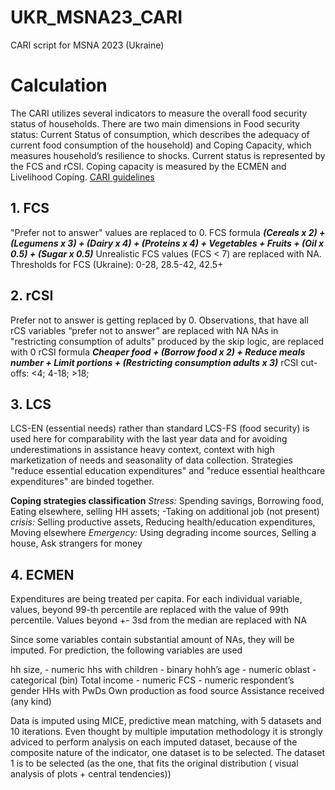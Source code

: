 # UKR_MSNA23_CARI
CARI script for MSNA 2023 (Ukraine)

# Calculation 
The CARI utilizes several indicators to measure the overall food security status of households.
There are two main dimensions in Food security status: Current Status of consumption, which 
describes the adequacy of current food consumption of the household) and Coping Capacity, 
which measures household’s resilience to shocks. Current status is represented by the FCS and 
rCSI. Coping capacity is measured by the ECMEN and Livelihood Coping. 
[CARI guidelines](https://resources.vam.wfp.org/data-analysis/quantitative/food-security/technical-guidance-for-the-consolidated-approach-for-reporting-indicators-of-food-security-cari)

## 1. FCS
"Prefer not to answer" values are replaced to 0.
FCS formula ***(Cereals x 2) + (Legumens x 3) + (Dairy x 4) + (Proteins x 4) + Vegetables + Fruits + (Oil x 0.5) + (Sugar x 0.5)***
Unrealistic FCS values (FCS < 7) are replaced with NA.
Thresholds for FCS (Ukraine): 0-28, 28.5-42, 42.5+

## 2. rCSI
Prefer not to answer is getting replaced by 0.
Observations, that have all rCS variables “prefer not to answer” are replaced with NA
NAs in "restricting consumption of adults" produced by the skip logic, are replaced with 0
rCSI formula ***Cheaper food + (Borrow food x 2) + Reduce meals number + Limit portions + (Restricting consumption adults x 3)***
rCSI cut-offs: <4; 4-18; >18;

## 3. LCS
LCS-EN (essential needs) rather than standard LCS-FS (food security) is used here for comparability with the last year data and for avoiding underestimations in assistance heavy context, context with high marketization of needs and seasonality of data collection.
Strategies "reduce essential education expenditures" and "reduce essential healthcare expenditures" are binded together.

**Coping strategies classification**
*Stress:* Spending savings, Borrowing food, Eating elsewhere, selling HH assets; -Taking on additional job (not present)
*crisis:* Selling productive assets, Reducing health/education expenditures, Moving elsewhere
*Emergency:* Using degrading income sources, Selling a house, Ask strangers for money

## 4. ECMEN
Expenditures are being treated per capita.
For each individual variable, values, beyond 99-th percentile are replaced with the value of 99th percentile.
Values beyond +- 3sd from the median are replaced with NA

Since some variables contain substantial amount of NAs, they will be imputed. For prediction, the following variables are used

hh size, - numeric
hhs with children - binary
hohh’s age - numeric
oblast - categorical (bin)
Total income - numeric
FCS - numeric
respondent’s gender
HHs with PwDs
Own production as food source
Assistance received (any kind)

Data is imputed using MICE, predictive mean matching, with 5 datasets and 10 iterations.
Even thought by multiple imputation methodology it is strongly adviced to perform analysis on each imputed dataset, because of the composite nature of the indicator, one dataset is to be selected. The dataset 1 is to be selected (as the one, that fits the original distribution ( visual analysis of plots + central tendencies))

